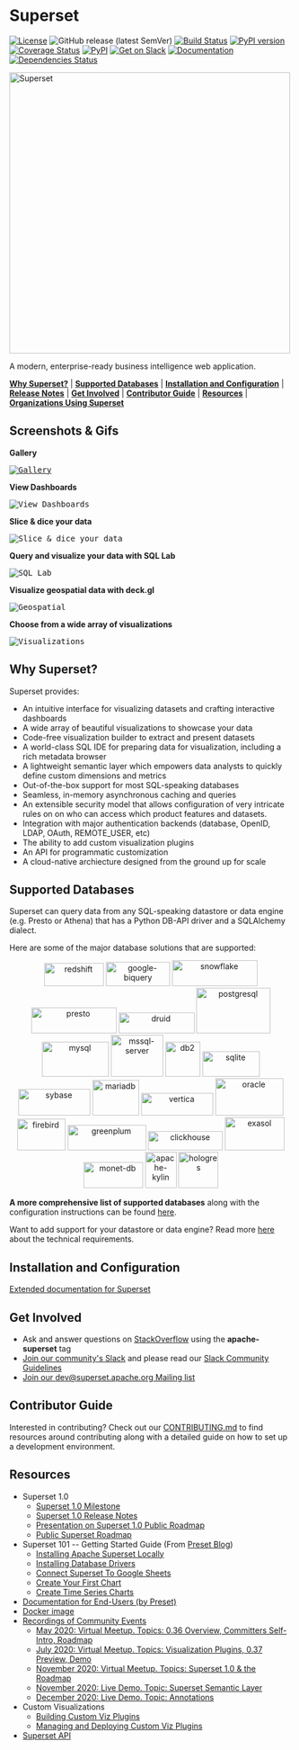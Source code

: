 <!--
Licensed to the Apache Software Foundation (ASF) under one
or more contributor license agreements.  See the NOTICE file
distributed with this work for additional information
regarding copyright ownership.  The ASF licenses this file
to you under the Apache License, Version 2.0 (the
"License"); you may not use this file except in compliance
with the License.  You may obtain a copy of the License at

  http://www.apache.org/licenses/LICENSE-2.0

Unless required by applicable law or agreed to in writing,
software distributed under the License is distributed on an
"AS IS" BASIS, WITHOUT WARRANTIES OR CONDITIONS OF ANY
KIND, either express or implied.  See the License for the
specific language governing permissions and limitations
under the License.
-->

Superset
=========

[![License](https://img.shields.io/badge/License-Apache%202.0-blue.svg)](https://opensource.org/licenses/Apache-2.0)
![GitHub release (latest SemVer)](https://img.shields.io/github/v/release/apache/superset)
[![Build Status](https://github.com/apache/superset/workflows/Python/badge.svg)](https://github.com/apache/superset/actions)
[![PyPI version](https://badge.fury.io/py/apache-superset.svg)](https://badge.fury.io/py/apache-superset)
[![Coverage Status](https://codecov.io/github/apache/superset/coverage.svg?branch=master)](https://codecov.io/github/apache/superset)
[![PyPI](https://img.shields.io/pypi/pyversions/apache-superset.svg?maxAge=2592000)](https://pypi.python.org/pypi/apache-superset)
[![Get on Slack](https://img.shields.io/badge/slack-join-orange.svg)](https://join.slack.com/t/apache-superset/shared_invite/zt-l5f5e0av-fyYu8tlfdqbMdz_sPLwUqQ)
[![Documentation](https://img.shields.io/badge/docs-apache.org-blue.svg)](https://superset.apache.org)
[![Dependencies Status](https://david-dm.org/apache/superset/status.svg?path=superset-frontend)](https://david-dm.org/apache/superset?path=superset-frontend)

<img
  src="https://github.com/apache/superset/raw/master/superset-frontend/branding/superset-logo-horiz-apache.png"
  alt="Superset"
  width="500"
/>

A modern, enterprise-ready business intelligence web application.

[**Why Superset?**](#why-superset) |
[**Supported Databases**](#supported-databases) |
[**Installation and Configuration**](#installation-and-configuration) |
[**Release Notes**](RELEASING/README.md#release-notes-for-recent-releases) |
[**Get Involved**](#get-involved) |
[**Contributor Guide**](#contributor-guide) |
[**Resources**](#resources) |
[**Organizations Using Superset**](INTHEWILD.md)


## Screenshots & Gifs

**Gallery**

<kbd><a href="https://superset.apache.org/gallery"><img title="Gallery" src="https://raw.githubusercontent.com/apache/superset/master/superset-frontend/images/screenshots/gallery.jpg"></a></kbd><br/>

**View Dashboards**

<kbd><img title="View Dashboards" src="https://raw.githubusercontent.com/apache/superset/master/superset-frontend/images/screenshots/slack_dash.jpg"></kbd><br/>

**Slice & dice your data**

<kbd><img title="Slice & dice your data" src="https://raw.githubusercontent.com/apache/superset/master/superset-frontend/images/screenshots/explore.jpg"></kbd><br/>

**Query and visualize your data with SQL Lab**

<kbd><img title="SQL Lab" src="https://raw.githubusercontent.com/apache/superset/master/superset-frontend/images/screenshots/sql_lab.jpg"></kbd><br/>

**Visualize geospatial data with deck.gl**

<kbd><img title="Geospatial" src="https://raw.githubusercontent.com/apache/superset/master/superset-frontend/images/screenshots/geospatial_dash.jpg"></kbd><br/>

**Choose from a wide array of visualizations**

<kbd><img title="Visualizations" src="https://raw.githubusercontent.com/apache/superset/master/superset-frontend/images/screenshots/explore_visualizations.jpg"></kbd><br/>


## Why Superset?

Superset provides:

* An intuitive interface for visualizing datasets and
    crafting interactive dashboards
* A wide array of beautiful visualizations to showcase your data
* Code-free visualization builder to extract and present datasets
* A world-class SQL IDE for preparing data for visualization, including a rich metadata browser
* A lightweight semantic layer which empowers data analysts to quickly define custom dimensions and metrics
* Out-of-the-box support for most SQL-speaking databases
* Seamless, in-memory asynchronous caching and queries
* An extensible security model that allows configuration of very intricate rules on
    on who can access which product features and datasets.
* Integration with major
    authentication backends (database, OpenID, LDAP, OAuth, REMOTE_USER, etc)
* The ability to add custom visualization plugins
* An API for programmatic customization
* A cloud-native archiecture designed from the ground up for scale

## Supported Databases

Superset can query data from any SQL-speaking datastore or data engine (e.g. Presto or Athena) that has a Python DB-API driver and a SQLAlchemy dialect.

Here are some of the major database solutions that are supported:

<p align="center">
  <img src="https://raw.githubusercontent.com/apache/superset/master/superset-frontend/images/redshift.png" alt="redshift" border="0" width="106" height="41"/>
  <img src="https://raw.githubusercontent.com/apache/superset/master/superset-frontend/images/google-biquery.png" alt="google-biquery" border="0" width="114" height="43"/>
  <img src="https://raw.githubusercontent.com/apache/superset/master/superset-frontend/images/snowflake.png" alt="snowflake" border="0" width="152" height="46"/>
  <img src="https://raw.githubusercontent.com/apache/superset/master/superset-frontend/images/presto.png" alt="presto" border="0" width="152" height="46"/>
  <img src="https://raw.githubusercontent.com/apache/superset/master/superset-frontend/images/druid.png" alt="druid" border="0" width="135" height="37" />
  <img src="https://raw.githubusercontent.com/apache/superset/master/superset-frontend/images/postgresql.png" alt="postgresql" border="0" width="132" height="81" />
  <img src="https://raw.githubusercontent.com/apache/superset/master/superset-frontend/images/mysql.png" alt="mysql" border="0" width="119" height="62" />
  <img src="https://raw.githubusercontent.com/apache/superset/master/superset-frontend/images/mssql-server.png" alt="mssql-server" border="0" width="93" height="74" />
  <img src="https://raw.githubusercontent.com/apache/superset/master/superset-frontend/images/db2.png" alt="db2" border="0" width="62" height="62" />
  <img src="https://raw.githubusercontent.com/apache/superset/master/superset-frontend/images/sqlite.png" alt="sqlite" border="0" width="102" height="45" />
  <img src="https://raw.githubusercontent.com/apache/superset/master/superset-frontend/images/sybase.png" alt="sybase" border="0" width="128" height="47" />
  <img src="https://raw.githubusercontent.com/apache/superset/master/superset-frontend/images/mariadb.png" alt="mariadb" border="0" width="83" height="63" />
  <img src="https://raw.githubusercontent.com/apache/superset/master/superset-frontend/images/vertica.png" alt="vertica" border="0" width="128" height="40" />
  <img src="https://raw.githubusercontent.com/apache/superset/master/superset-frontend/images/oracle.png" alt="oracle" border="0" width="121" height="66" />
  <img src="https://raw.githubusercontent.com/apache/superset/master/superset-frontend/images/firebird.png" alt="firebird" border="0" width="86" height="56" />
  <img src="https://raw.githubusercontent.com/apache/superset/master/superset-frontend/images/greenplum.png" alt="greenplum" border="0" width="140" height="45" />
  <img src="https://raw.githubusercontent.com/apache/superset/master/superset-frontend/images/clickhouse.png" alt="clickhouse" border="0" width="133" height="34" />
  <img src="https://raw.githubusercontent.com/apache/superset/master/superset-frontend/images/exasol.png" alt="exasol" border="0" width="106" height="59" />
  <img src="https://raw.githubusercontent.com/apache/superset/master/superset-frontend/images/monet-db.png" alt="monet-db" border="0" width="106" height="46" />
  <img src="https://raw.githubusercontent.com/apache/superset/master/superset-frontend/images/apache-kylin.png" alt="apache-kylin" border="0" width="56" height="64"/>
  <img src="superset-frontend/images/hologres.png" alt="hologres" border="0" width="71" height="64"/>
</p>

**A more comprehensive list of supported databases** along with the configuration instructions can be found
[here](https://superset.apache.org/docs/databases/installing-database-drivers).

Want to add support for your datastore or data engine? Read more [here](https://superset.apache.org/docs/frequently-asked-questions#does-superset-work-with-insert-database-engine-here) about the technical requirements.


## Installation and Configuration

[Extended documentation for Superset](https://superset.apache.org/docs/installation/installing-superset-using-docker-compose)

## Get Involved

* Ask and answer questions on [StackOverflow](https://stackoverflow.com/questions/tagged/apache-superset) using the **apache-superset** tag
* [Join our community's Slack](https://join.slack.com/t/apache-superset/shared_invite/zt-l5f5e0av-fyYu8tlfdqbMdz_sPLwUqQ)
  and please read our [Slack Community Guidelines](CODE_OF_CONDUCT.md#slack-community-guidelines)
* [Join our dev@superset.apache.org Mailing list](https://lists.apache.org/list.html?dev@superset.apache.org)


## Contributor Guide

Interested in contributing? Check out our
[CONTRIBUTING.md](https://github.com/apache/superset/blob/master/CONTRIBUTING.md)
to find resources around contributing along with a detailed guide on
how to set up a development environment.


## Resources

* Superset 1.0
  * [Superset 1.0 Milestone](https://superset.apache.org/docs/version-one)
  * [Superset 1.0 Release Notes](https://github.com/apache/superset/tree/master/RELEASING/release-notes-1-0)
  * [Presentation on Superset 1.0 Public Roadmap](https://docs.google.com/presentation/d/1FGgyI8tLWLUPSQ5eEno78bylLfobj9O2W4yoUoFYHH8/edit#slide=id.g9c182b81b9_1_0)
  * [Public Superset Roadmap](https://github.com/apache-superset/superset-roadmap/projects/1)
* Superset 101 -- Getting Started Guide (From [Preset Blog](https://preset.io/blog/))
  * [Installing Apache Superset Locally](https://preset.io/blog/2020-05-11-getting-started-installing-superset/)
  * [Installing Database Drivers](https://preset.io/blog/2020-05-18-install-db-drivers/)
  * [Connect Superset To Google Sheets](https://preset.io/blog/2020-06-01-connect-superset-google-sheets/)
  * [Create Your First Chart](https://preset.io/blog/2020-06-08-first-chart/)
  * [Create Time Series Charts](https://preset.io/blog/2020-06-26-timeseries-chart/)
* [Documentation for End-Users (by Preset)](https://docs.preset.io/)
* [Docker image](https://hub.docker.com/r/apache/superset)
* [Recordings of Community Events](https://www.youtube.com/channel/UCMuwrvBsg_jjI2gLcm04R0g)
  * [May 2020: Virtual Meetup. Topics: 0.36 Overview, Committers Self-Intro, Roadmap](https://www.youtube.com/watch?v=tXGDmqjmcTs&t=20s)
  * [July 2020: Virtual Meetup. Topics: Visualization Plugins, 0.37 Preview, Demo](https://www.youtube.com/watch?v=f6up5x_iRbI)
  * [November 2020: Virtual Meetup. Topics: Superset 1.0 & the Roadmap](https://www.youtube.com/watch?v=GwtWRUSEjk4)
  * [November 2020: Live Demo. Topic: Superset Semantic Layer](https://www.youtube.com/watch?v=8VL4ZPLFUYI)
  * [December 2020: Live Demo. Topic: Annotations](https://www.youtube.com/watch?v=Yk6bKgphj1Q)
* Custom Visualizations
  * [Building Custom Viz Plugins](https://superset.apache.org/docs/installation/building-custom-viz-plugins)
  * [Managing and Deploying Custom Viz Plugins](https://medium.com/nmc-techblog/apache-superset-manage-custom-viz-plugins-in-production-9fde1a708e55)
* [Superset API](https://superset.apache.org/docs/rest-api)
